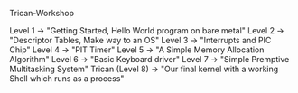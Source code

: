 Trican-Workshop

Level 1 -> "Getting Started, Hello World program on bare metal"
Level 2 -> "Descriptor Tables, Make way to an OS"
Level 3 -> "Interrupts and PIC Chip"
Level 4 -> "PIT Timer"
Level 5 -> "A Simple Memory Allocation Algorithm"
Level 6 -> "Basic Keyboard driver"
Level 7 -> "Simple Premptive Multitasking System"
Trican (Level 8) -> "Our final kernel with a working Shell which runs as a process"
